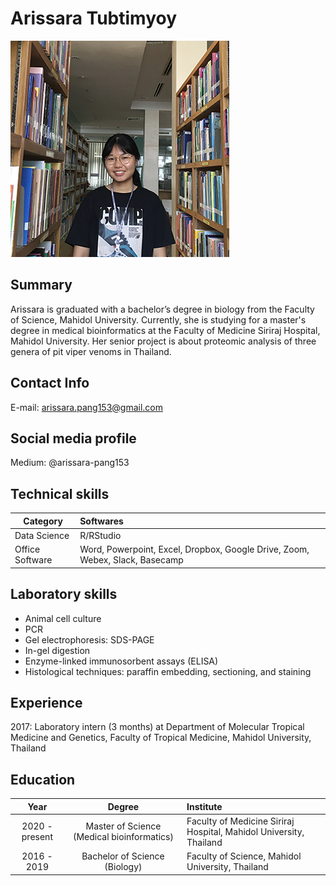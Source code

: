 # Arissara Tubtimyoy
![](arissara.png)

## Summary

Arissara is graduated with a bachelor’s degree in biology from the Faculty of Science, Mahidol University. Currently, she is studying for a master's degree in medical bioinformatics at the Faculty of Medicine Siriraj Hospital, Mahidol University. Her senior project is about proteomic analysis of three genera of pit viper venoms in Thailand. 

## Contact Info

E-mail: arissara.pang153@gmail.com

## Social media profile

Medium: @arissara-pang153

## Technical skills

| Category | Softwares |
|----------|:----------|
|Data Science| R/RStudio|
|Office Software| Word, Powerpoint, Excel, Dropbox, Google Drive, Zoom, Webex, Slack, Basecamp|

## Laboratory skills

- Animal cell culture
- PCR
- Gel electrophoresis: SDS-PAGE
- In-gel digestion
- Enzyme-linked immunosorbent assays (ELISA)
- Histological techniques: paraffin embedding, sectioning, and staining

## Experience

2017: Laboratory intern (3 months) at Department of Molecular Tropical Medicine and Genetics, Faculty of Tropical Medicine, Mahidol University, Thailand 

## Education

| Year | Degree | Institute |
|:---------:|:---------:|:-----------|
| 2020 - present | Master of Science (Medical bioinformatics) | Faculty of Medicine Siriraj Hospital, Mahidol University, Thailand |
| 2016 - 2019 | Bachelor of Science (Biology) | Faculty of Science, Mahidol University, Thailand |

